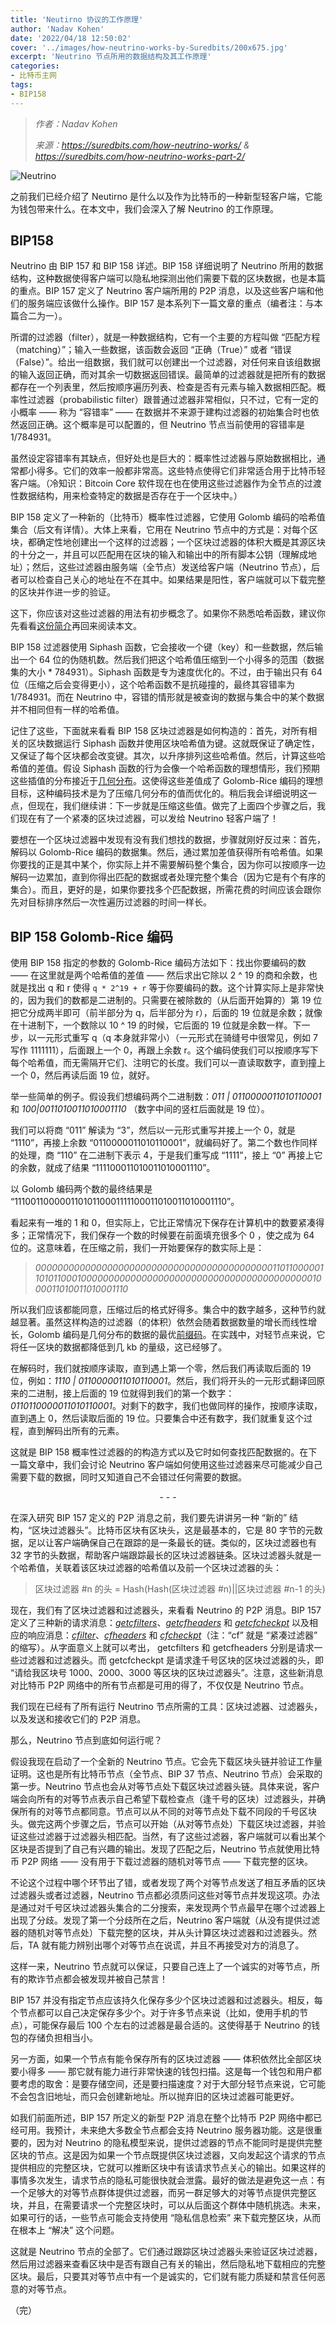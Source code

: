 ```yaml
---
title: 'Neutirno 协议的工作原理'
author: 'Nadav Kohen'
date: '2022/04/18 12:50:02'
cover: '../images/how-neutrino-works-by-Suredbits/200x675.jpg'
excerpt: 'Neutrino 节点所用的数据结构及其工作原理'
categories:
- 比特币主网
tags:
- BIP158
---
```



> *作者：Nadav Kohen*
> 
> *来源：<https://suredbits.com/how-neutrino-works/> & <https://suredbits.com/how-neutrino-works-part-2/>*



![Neutrino](../images/how-neutrino-works-by-Suredbits/200x675.jpg)

之前我们已经介绍了 Neutirno 是什么以及作为比特币的一种新型轻客户端，它能为钱包带来什么。在本文中，我们会深入了解 Neutrino 的工作原理。

## BIP158

Neutrino 由 BIP 157 和 BIP 158 详述。BIP 158 详细说明了 Neutrino 所用的数据结构，这种数据使得客户端可以隐私地探测出他们需要下载的区块数据，也是本篇的重点。BIP 157 定义了 Neutrino 客户端所用的 P2P 消息，以及这些客户端和他们的服务端应该做什么操作。BIP 157 是本系列下一篇文章的重点（编者注：与本篇合二为一）。

所谓的过滤器（filter），就是一种数据结构，它有一个主要的方程叫做 “匹配方程（matching）”；输入一些数据，该函数会返回 “正确（True）” 或者 “错误（False）”。给出一组数据，我们就可以创建出一个过滤器，对任何来自该组数据的输入返回正确，而对其余一切数据返回错误。最简单的过滤器就是把所有的数据都存在一个列表里，然后按顺序遍历列表、检查是否有元素与输入数据相匹配。概率性过滤器（probabilistic filter）跟普通过滤器非常相似，只不过，它有一定的小概率 —— 称为 “容错率” —— 在数据并不来源于建构过滤器的初始集合时也依然返回正确。这个概率是可以配置的，但 Neutrino 节点当前使用的容错率是 1/784931。

虽然设定容错率有其缺点，但好处也是巨大的：概率性过滤器与原始数据相比，通常都小得多。它们的效率一般都非常高。这些特点使得它们非常适合用于比特币轻客户端。（冷知识：Bitcoin Core 软件现在也在使用这些过滤器作为全节点的过渡性数据结构，用来检查特定的数据是否存在于一个区块中。）

BIP 158 定义了一种新的（比特币）概率性过滤器，它使用 Golomb 编码的哈希值集合（后文有详情）。大体上来看，它用在 Neutrino 节点中的方式是：对每个区块，都确定性地创建出一个这样的过滤器；一个区块过滤器的体积大概是其源区块的十分之一，并且可以匹配用在区块的输入和输出中的所有脚本公钥（理解成地址）；然后，这些过滤器由服务端（全节点）发送给客户端（Neutrino 节点），后者可以检查自己关心的地址在不在其中。如果结果是阳性，客户端就可以下载完整的区块并作进一步的验证。

这下，你应该对这些过滤器的用法有初步概念了。如果你不熟悉哈希函数，建议你先看看[这份简介](https://www.google.com/url?q=https://en.wikipedia.org/wiki/Hash_function&sa=D&ust=1573000991768000&usg=AFQjCNGjE_uWUxIVH9TUhGJDk8v4pNTFlQ)再回来阅读本文。

BIP 158 过滤器使用 Siphash 函数，它会接收一个键（key）和一些数据，然后输出一个 64 位的伪随机数。然后我们把这个哈希值压缩到一个小得多的范围（数据集的大小 * 784931）。Siphash 函数是专为速度优化的。不过，由于输出只有 64 位（压缩之后会变得更小），这个哈希函数不是抗碰撞的，最终其容错率为 1/784931。而在 Neutrino 中，容错的情形就是被查询的数据与集合中的某个数据并不相同但有一样的哈希值。

记住了这些，下面就来看看 BIP 158 区块过滤器是如何构造的：首先，对所有相关的区块数据运行 Siphash 函数并使用区块哈希值为键。这就既保证了确定性，又保证了每个区块都会改变键。其次，以升序排列这些哈希值。然后，计算这些哈希值的差值。假设 Siphash 函数的行为会像一个哈希函数的理想情形，我们预期这些插值的分布接近于[几何分布](https://www.google.com/url?q=https://en.wikipedia.org/wiki/Geometric_distribution&sa=D&ust=1573075137288000&usg=AFQjCNFbJG4m01RRMocvaixemspgNu2LAg)。这使得这些差值成了 Golomb-Rice 编码的理想目标，这种编码技术是为了压缩几何分布的值而优化的。稍后我会详细说明这一点，但现在，我们继续讲：下一步就是压缩这些值。做完了上面四个步骤之后，我们现在有了一个紧凑的区块过滤器，可以发给 Neutrino 轻客户端了！

要想在一个区块过滤器中发现有没有我们想找的数据，步骤就刚好反过来：首先，解码以 Golomb-Rice 编码的数据集。然后，通过累加差值获得所有哈希值。如果你要找的正是其中某个，你实际上并不需要解码整个集合，因为你可以按顺序一边解码一边累加，直到你得出匹配的数据或者处理完整个集合（因为它是有个有序的集合）。而且，更好的是，如果你要找多个匹配数据，所需花费的时间应该会跟你先对目标排序然后一次性遍历过滤器的时间一样长。

## BIP 158 Golomb-Rice 编码

使用 BIP 158 指定的参数的 Golomb-Rice 编码方法如下：找出你要编码的数 —— 在这里就是两个哈希值的差值 —— 然后求出它除以 2 ^ 19 的商和余数，也就是找出 q 和 r 使得  ` q * 2^19 + r `  等于你要编码的数。这个计算实际上是非常快的，因为我们的数都是二进制的。只需要在被除数的（从后面开始算的）第 19 位把它分成两半即可（前半部分为 q，后半部分为 r），后面的 19 位就是余数；就像在十进制下，一个数除以 10 ^ 19 的时候，它后面的 19 位就是余数一样。下一步，以一元形式重写 q（q 本身就非常小）（一元形式在骑缝号中很常见，例如 7 写作 1111111），后面跟上一个 0，再跟上余数 r。这个编码使我们可以按顺序写下每个哈希值，而无需隔开它们、注明它的长度。我们可以一直读取数字，直到撞上一个 0，然后再读后面 19 位，就好。

举一些简单的例子。假设我们想编码两个二进制数：*011 | 0110000011010110001* 和 *100|0011010011010001110* （数字中间的竖杠后面就是 19 位）。

我们可以将商 “011” 解读为 “3”，然后以一元形式重写并接上一个 0，就是 “1110”，再接上余数 “0110000011010110001”，就编码好了。第二个数也作同样的处理，商 “110” 在二进制下表示 4，于是我们重写成 “1111”，接上 “0” 再接上它的余数，就成了结果 “111100011010011010001110”。

以 Golomb 编码两个数的最终结果是 “11100110000011010110001111100011010011010001110”。

看起来有一堆的 1 和 0，但实际上，它比正常情况下保存在计算机中的数要紧凑得多；正常情况下，我们保存一个数的时候要在前面填充很多个 0 ，使之成为 64 位的。这意味着，在压缩之前，我们一开始要保存的数实际上是：

> *00000000000000000000000000000000000000000001101100000110101100010000000000000000000000000000000000000000001000011010011010001110* 

所以我们应该都能同意，压缩过后的格式好得多。集合中的数字越多，这种节约就越显著。虽然这样构造的过滤器（的体积）依然会随着数据数量的增长而线性增长，Golomb 编码是几何分布的数据的最优[前缀码](https://www.google.com/url?q=https://en.wikipedia.org/wiki/Prefix_code&sa=D&ust=1573088249156000&usg=AFQjCNFhPJ9LcpbAFsY66gGudVCPMxMGpA)。在实践中，对轻节点来说，它将任一区块的数据都降低到几 kb 的量级，这已经够了。

在解码时，我们就按顺序读取，直到遇上第一个零，然后我们再读取后面的 19 位，例如：*1110 | 0110000011010110001*。然后，我们将开头的一元形式翻译回原来的二进制，接上后面的 19 位就得到我们的第一个数字： *0110110000011010110001*。对剩下的数字，我们也做同样的操作，按顺序读取，直到遇上 0，然后读取后面的 19 位。只要集合中还有数字，我们就重复这个过程，直到解码出所有的元素。

这就是 BIP 158 概率性过滤器的的构造方式以及它时如何查找匹配数据的。在下一篇文章中，我们会讨论 Neutrino 客户端如何使用这些过滤器来尽可能减少自己需要下载的数据，同时又知道自己不会错过任何需要的数据。

<p style="text-align:center">- - -</p>


在深入研究 BIP 157 定义的 P2P 消息之前，我们要先讲讲另一种 “新的” 结构，“区块过滤器头”。比特币区块有区块头，这是最基本的，它是 80 字节的元数据，足以让客户端确保自己在跟踪的是一条最长的链。类似的，区块过滤器也有 32 字节的头数据，帮助客户端跟踪最长的区块过滤器链条。区块过滤器头就是一个哈希值，关联着该区块过滤器的哈希值以及前一个区块过滤器的头：

> 区块过滤器 #n 的头 = Hash(Hash(区块过滤器 #n)||区块过滤器 #n-1 的头)

现在，我们有了区块过滤器和过滤器头，来看看 Neutrino 的 P2P 消息。BIP 157 定义了三种新的请求消息：[*getcfilters*](https://github.com/bitcoin/bips/blob/master/bip-0157.mediawiki#getcfilters)、[*getcfheaders*](https://github.com/bitcoin/bips/blob/master/bip-0157.mediawiki#getcfheaders) 和 [*getcfcheckpt*](https://github.com/bitcoin/bips/blob/master/bip-0157.mediawiki#getcfcheckpt) 以及相应的响应消息：[*cfilter*](https://github.com/bitcoin/bips/blob/master/bip-0157.mediawiki#cfilter)、[*cfheaders*](https://github.com/bitcoin/bips/blob/master/bip-0157.mediawiki#cfheaders) 和 [*cfcheckpt*](https://github.com/bitcoin/bips/blob/master/bip-0157.mediawiki#cfcheckpt)（注：“cf” 就是 “紧凑过滤器” 的缩写）。从字面意义上就可以考出， getcfilters 和 getcfheaders 分别是请求一些过滤器和过滤器头。而 getcfcheckpt 是请求逢千号区块的区块过滤器的头，即 “请给我区块号 1000、2000、3000 等区块的区块过滤器头”。注意，这些新消息对比特币 P2P 网络中的所有节点都是可用的得了，不仅仅是 Neutrino 节点。

我们现在已经有了所有运行 Neutrino 节点所需的工具：区块过滤器、过滤器头，以及发送和接收它们的 P2P 消息。

那么，Neutrino 节点到底如何运行呢？

假设我现在启动了一个全新的 Neutrino 节点。它会先下载区块头链并验证工作量证明。这也是所有比特币节点（全节点、BIP 37 节点、Neutrino 节点）会采取的第一步。Neutrino 节点也会从对等节点处下载区块过滤器头链。具体来说，客户端会向所有的对等节点表示自己希望下载检查点（逢千号的区块）过滤器头，并确保所有的对等节点都同意。节点可以从不同的对等节点处下载不同段的千号区块头。做完这两个步骤之后，节点可以开始（从对等节点处）下载区块过滤器，并验证这些过滤器于过滤器头相匹配。当然，有了这些过滤器，客户端就可以看出某个区块是否提到了自己有兴趣的输出。发现了匹配之后，Neutrino 节点就使用比特币 P2P 网络 —— 没有用于下载过滤器的随机对等节点 —— 下载完整的区块。

不论这个过程中哪个环节出了错，或者发现了两个对等节点发送了相互矛盾的区块过滤器头或者过滤器，Neutrino 节点都必须质问这些对等节点并发现这项。办法是通过对千号区块过滤器头集合的二分搜索，来发现两个节点最早在哪个过滤器上出现了分歧。发现了第一个分歧所在之后，Neutrino 客户端就（从没有提供过滤器的随机对等节点处）下载完整的区块，并从头计算区块过滤器和过滤器头。然后，TA 就有能力辨别出哪个对等节点在说谎，并且不再接受对方的消息了。

这样一来，Neutrino 节点就可以保证，只要自己连上了一个诚实的对等节点，所有的欺诈节点都会被发现并被自己禁言！

BIP 157 并没有指定节点应该持久化保存多少个区块过滤器和过滤器头。相反，每个节点都可以自己决定保存多少个。对于许多节点来说（比如，使用手机的节点），可能保存最后 100 个左右的过滤器是最合适的。这使得基于 Neutrino 的钱包的存储负担相当小。

另一方面，如果一个节点有能令保存所有的区块过滤器 —— 体积依然比全部区块要小得多 —— 那它就有能力进行非常快速的钱包扫描。这是每一个钱包和用户都要考虑的取舍：是要存储空间，还是要扫描速度？对于大部分轻节点来说，它可能不会包含旧地址，而只会创建新地址。所以抛弃旧的区块过滤器可能更好。

如我们前面所述，BIP 157 所定义的新型 P2P 消息在整个比特币 P2P 网络中都已经可用。我预计，未来绝大多数全节点都会支持 Neutrino 服务器功能。这是很重要的，因为对 Neutrino 的隐私模型来说，提供过滤器的节点不能同时是提供完整区块的节点。这是因为如果一个节点既提供区块过滤器，又向发起这个请求的节点提供相应的完整区块，它就可以推断区块中有该请求节点关心的输出。如果这样的事情多次发生，请求节点的隐私可能很快就会泄露。最好的做法是避免这一点：有一个足够大的对等节点群体提供过滤器，而另一群足够大的对等节点提供完整区块，并且，在需要请求一个完整区块时，可以从后面这个群体中随机挑选。未来，如果可行的话，一些节点可能会支持使用 “隐私信息检索” 来下载完整区块，从而在根本上 “解决” 这个问题。

这就是 Neutrino 节点的全部了。它们通过跟踪区块过滤器头来验证区块过滤器，然后用过滤器来查看区块中是否有跟自己有关的输出，然后隐私地下载相应的完整区块。最后，只要其对等节点中有一个是诚实的，它们就有能力质疑和禁言任何恶意的对等节点。

（完）